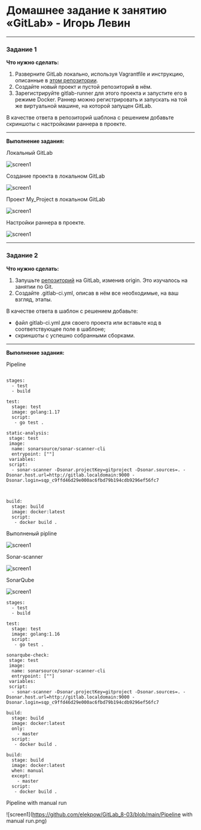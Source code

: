 # Домашнее задание к занятию «GitLab» - Игорь Левин


---

### Задание 1

**Что нужно сделать:**

1. Разверните GitLab локально, используя Vagrantfile и инструкцию, описанные в [этом репозитории](https://github.com/netology-code/sdvps-materials/tree/main/gitlab).   
2. Создайте новый проект и пустой репозиторий в нём.
3. Зарегистрируйте gitlab-runner для этого проекта и запустите его в режиме Docker. Раннер можно регистрировать и запускать на той же виртуальной машине, на которой запущен GitLab.

В качестве ответа в репозиторий шаблона с решением добавьте скриншоты с настройками раннера в проекте.

---

**Выполнение задания:**


Локальный GitLab

![screen1](https://github.com/elekpow/GitLab_8-03/blob/main/GitLab_local.png)

Создание проекта в локальном GitLab

![screen1](https://github.com/elekpow/GitLab_8-03/blob/main/GitLab_newpoject.png)


Проект My_Project в локальном GitLab

![screen1](https://github.com/elekpow/GitLab_8-03/blob/main/GitLab_newpoject_1.png)

Настройки раннера в проекте.

![screen1](https://github.com/elekpow/GitLab_8-03/blob/main/Config_runner.png)



---

### Задание 2

**Что нужно сделать:**

1. Запушьте [репозиторий](https://github.com/netology-code/sdvps-materials/tree/main/gitlab) на GitLab, изменив origin. Это изучалось на занятии по Git.
2. Создайте .gitlab-ci.yml, описав в нём все необходимые, на ваш взгляд, этапы.

В качестве ответа в шаблон с решением добавьте: 
   
 * файл gitlab-ci.yml для своего проекта или вставьте код в соответствующее поле в шаблоне; 
 * скриншоты с успешно собранными сборками.
 
---

**Выполнение задания:**

Pipeline

```

stages:
  - test
  - build

test:
  stage: test
  image: golang:1.17
  script:
   - go test .

static-analysis:
 stage: test
 image:
  name: sonarsource/sonar-scanner-cli
  entrypoint: [""]
 variables:
 script:
  - sonar-scanner -Dsonar.projectKey=gitproject -Dsonar.sources=. -Dsonar.host.url=http://gitlab.localdomain:9000 -Dsonar.login=sqp_c9ffd46d29e000ac6fbd79b194cdb9296ef56fc7



build:
  stage: build
  image: docker:latest
  script:
   - docker build .

```

Выполненый pipline

![screen1](https://github.com/elekpow/GitLab_8-03/blob/main/Pipelines.png)

Sonar-scanner

![screen1](https://github.com/elekpow/GitLab_8-03/blob/main/pipline_sonarscaner.png)

SonarQube

![screen1](https://github.com/elekpow/GitLab_8-03/blob/main/Sonarqube.png)


```
stages:
  - test
  - build

test:
  stage: test
  image: golang:1.16
  script: 
   - go test .

sonarqube-check:
 stage: test
 image:
  name: sonarsource/sonar-scanner-cli
  entrypoint: [""]
 variables:
 script:
  - sonar-scanner -Dsonar.projectKey=gitproject -Dsonar.sources=. -Dsonar.host.url=http://gitlab.localdomain:9000 -Dsonar.login=sqp_c9ffd46d29e000ac6fbd79b194cdb9296ef56fc7

build:
  stage: build
  image: docker:latest
  only:
    - master
  script:
   - docker build .

build:
  stage: build
  image: docker:latest
  when: manual
  except:
    - master
  script:
   - docker build .

```


Pipeline with manual run

![screen1](https://github.com/elekpow/GitLab_8-03/blob/main/Pipeline with manual run.png)


